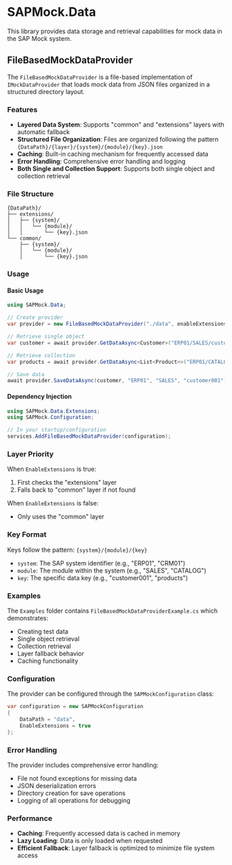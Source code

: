 # SAPMock.Data

This library provides data storage and retrieval capabilities for mock data in the SAP Mock system.

## FileBasedMockDataProvider

The `FileBasedMockDataProvider` is a file-based implementation of `IMockDataProvider` that loads mock data from JSON files organized in a structured directory layout.

### Features

- **Layered Data System**: Supports "common" and "extensions" layers with automatic fallback
- **Structured File Organization**: Files are organized following the pattern `{DataPath}/{layer}/{system}/{module}/{key}.json`
- **Caching**: Built-in caching mechanism for frequently accessed data
- **Error Handling**: Comprehensive error handling and logging
- **Both Single and Collection Support**: Supports both single object and collection retrieval

### File Structure

```
{DataPath}/
├── extensions/
│   ├── {system}/
│   │   └── {module}/
│   │       └── {key}.json
└── common/
    ├── {system}/
    │   └── {module}/
    │       └── {key}.json
```

### Usage

#### Basic Usage

```csharp
using SAPMock.Data;

// Create provider
var provider = new FileBasedMockDataProvider("./data", enableExtensions: true);

// Retrieve single object
var customer = await provider.GetDataAsync<Customer>("ERP01/SALES/customer001");

// Retrieve collection
var products = await provider.GetDataAsync<List<Product>>("ERP01/CATALOG/products");

// Save data
await provider.SaveDataAsync(customer, "ERP01", "SALES", "customer001");
```

#### Dependency Injection

```csharp
using SAPMock.Data.Extensions;
using SAPMock.Configuration;

// In your startup/configuration
services.AddFileBasedMockDataProvider(configuration);
```

### Layer Priority

When `EnableExtensions` is true:
1. First checks the "extensions" layer
2. Falls back to "common" layer if not found

When `EnableExtensions` is false:
- Only uses the "common" layer

### Key Format

Keys follow the pattern: `{system}/{module}/{key}`

- `system`: The SAP system identifier (e.g., "ERP01", "CRM01")
- `module`: The module within the system (e.g., "SALES", "CATALOG")
- `key`: The specific data key (e.g., "customer001", "products")

### Examples

The `Examples` folder contains `FileBasedMockDataProviderExample.cs` which demonstrates:

- Creating test data
- Single object retrieval
- Collection retrieval
- Layer fallback behavior
- Caching functionality

### Configuration

The provider can be configured through the `SAPMockConfiguration` class:

```csharp
var configuration = new SAPMockConfiguration
{
    DataPath = "data",
    EnableExtensions = true
};
```

### Error Handling

The provider includes comprehensive error handling:

- File not found exceptions for missing data
- JSON deserialization errors
- Directory creation for save operations
- Logging of all operations for debugging

### Performance

- **Caching**: Frequently accessed data is cached in memory
- **Lazy Loading**: Data is only loaded when requested
- **Efficient Fallback**: Layer fallback is optimized to minimize file system access